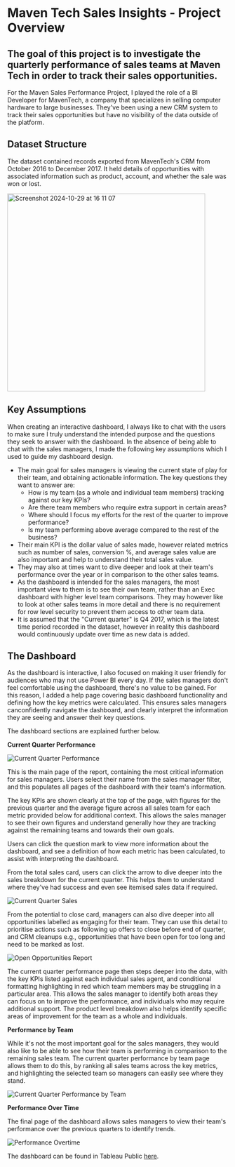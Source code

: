 # Maven Tech Sales Insights - Project Overview
## The goal of this project is to investigate the quarterly performance of sales teams at Maven Tech in order to track their sales opportunities.
For the Maven Sales Performance Project, I played the role of a BI Developer for MavenTech, a company that specializes in selling computer hardware to large businesses. They've been using a new CRM system to track their sales opportunities but have no visibility of the data outside of the platform.

## Dataset Structure
The dataset contained records exported from MavenTech's CRM from October 2016 to December 2017. It held details of opportunities with associated information such as product, account, and whether the sale was won or lost.

<img width="451" alt="Screenshot 2024-10-29 at 16 11 07" src="https://github.com/user-attachments/assets/178e6486-1cd9-4214-a482-dad19e4299af">

## Key Assumptions
When creating an interactive dashboard, I always like to chat with the users to make sure I truly understand the intended purpose and the questions they seek to answer with the dashboard. In the absence of being able to chat with the sales managers, I made the following key assumptions which I used to guide my dashboard design.

* The main goal for sales managers is viewing the current state of play for their team, and obtaining actionable information. The key questions they want to answer are:
  * How is my team (as a whole and individual team members) tracking against our key KPIs?
  * Are there team members who require extra support in certain areas?
  * Where should I focus my efforts for the rest of the quarter to improve performance?
  * Is my team performing above average compared to the rest of the business?
* Their main KPI is the dollar value of sales made, however related metrics such as number of sales, conversion %, and average sales value are also important and help to understand their total sales value.
* They may also at times want to dive deeper and look at their team's performance over the year or in comparison to the other sales teams.
* As the dashboard is intended for the sales managers, the most important view to them is to see their own team, rather than an Exec dashboard with higher level team comparisons. They may however like to look at other sales teams in more detail and there is no requirement for row level security to prevent them access to other team data.
* It is assumed that the "Current quarter" is Q4 2017, which is the latest time period recorded in the dataset, however in reality this dashboard would continuously update over time as new data is added.

## The Dashboard
As the dashboard is interactive, I also focused on making it user friendly for audiences who may not use Power BI every day. If the sales managers don't feel comfortable using the dashboard, there's no value to be gained. For this reason, I added a help page covering basic dashboard functionality and defining how the key metrics were calculated. This ensures sales managers canconfidently navigate the dashboard, and clearly interpret the information they are seeing and answer their key questions.

The dashboard sections are explained further below.

**Current Quarter Performance**

![Current Quarter Performance](https://github.com/user-attachments/assets/a4708276-68db-46f2-a1d9-b511d1440e10)

This is the main page of the report, containing the most critical information for sales managers. Users select their name from the sales manager filter, and this populates all pages of the dashboard with their team's information.

The key KPIs are shown clearly at the top of the page, with figures for the previous quarter and the average figure across all sales team for each metric provided below for additional context. This allows the sales manager to see their own figures and understand generally how they are tracking against the remaining teams and towards their own goals.

Users can click the question mark to view more information about the dashboard, and see a definition of how each metric has been calculated, to assist with interpreting the dashboard.

From the total sales card, users can click the arrow to dive deeper into the sales breakdown for the current quarter. This helps them to understand where they've had success and even see itemised sales data if required.

![Current Quarter Sales](https://github.com/user-attachments/assets/ad72c717-9adb-44cf-a664-fbaf7c3f36ce)


From the potential to close card, managers can also dive deeper into all opportunities labelled as engaging for their team. They can use this detail to prioritise actions such as following up offers to close before end of quarter, and CRM cleanups e.g., opportunities that have been open for too long and need to be marked as lost.

![Open Opportunities Report ](https://github.com/user-attachments/assets/205c4cdf-8bb7-4b01-968c-00343c32c861)

The current quarter performance page then steps deeper into the data, with the key KPIs listed against each individual sales agent, and conditional formatting highlighting in red which team members may be struggling in a particular area. This allows the sales manager to identify both areas they can focus on to improve the performance, and individuals who may require additional support. The product level breakdown also helps identify specific areas of improvement for the team as a whole and individuals.

**Performance by Team**

While it's not the most important goal for the sales managers, they would also like to be able to see how their team is performing in comparison to the remaining sales team. The current quarter performance by team page allows them to do this, by ranking all sales teams across the key metrics, and highlighting the selected team so managers can easily see where they stand.

![Current Quarter  Performance by Team](https://github.com/user-attachments/assets/e66a49f5-0d63-49a5-a25a-afacd276f25e)

**Performance Over Time**

The final page of the dashboard allows sales managers to view their team's performance over the previous quarters to identify trends.

![Performance Overtime](https://github.com/user-attachments/assets/7b56eb1c-f83f-4a10-a3a9-18d385a3caf5)


The dashboard can be found in Tableau Public [here](https://public.tableau.com/app/profile/xuelian.hu/viz/MavenTechSalesPerformance_17302157889770/CurrentQuarterPerformance?publish=yes). 
